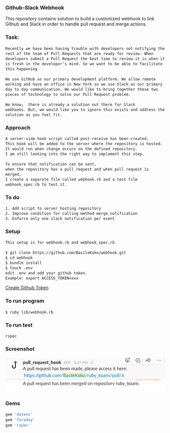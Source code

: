 ### Github-Slack Webhook

This repository contains solution to build a customized webhook to link
Github and Slack in order to handle pull request and merge actions.

### Task:
```
Recently we have been having trouble with developers not notifying the
rest of the team of Pull Requests that are ready for review. When
developers submit a Pull Request the best time to review it is when it
is fresh in the developer's mind. So we want to be able to facilitate
this happening.

We use GitHub as our primary development platform. We allow remote
working and have an office in New York so we use Slack as our primary
day to day communication. We would like to bring together these two
pieces of technology to solve our Pull Request problem.

We know,  there is already a solution out there for Slack
webhooks. But, we would like you to ignore this exists and address the
solution as you feel fit.
```
### Approach

```
A server-side hook script called post-receive has been created.
This hook will be added to the server where the repository is hosted.
It would run when change occurs on the defined repository.
I am still looking into the right way to implement this step.

To ensure that notification can be sent,
when the repository has a pull request and when pull request is merged,
I create a separate file called webhook.rb and a test file webhook_spec.rb to test it.
```
### To do
```
1. Add script to server hosting repository
2. Improve condition for calling method merge_notification
3. Enforce only one slack notification per event
```
### Setup
```
This setup is for webhook.rb and webhook_spec.rb

$ git clone https://github.com/BasileKoko/webhook.git
$ cd webhook
$ bundle install
$ touch .env
edit .env and add your github token.
Example: export ACCESS_TOKEN=xxx
```
[Create Github Token](https://help.github.com/articles/creating-a-personal-access-token-for-the-command-line/)

### To run program

```
$ ruby lib/webhook.rb
```

### To run test
```
rspec
```
### Screenshot
![slack notification screenshot](https://github.com/BasileKoko/webhook/blob/master/webhook.png)

### Gems
```ruby
gem 'dotenv'
gem 'faraday'
gem 'rspec'
```
